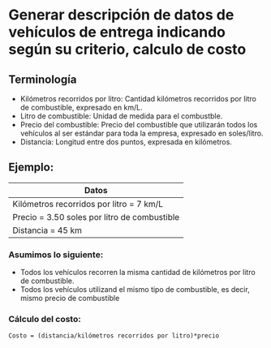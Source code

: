 # Generar descripción de datos de vehículos de entrega indicando según su criterio, calculo de costo
## Terminología
- Kilómetros recorridos por litro: Cantidad kilómetros recorridos por litro de combustible, expresado en km/L.
- Litro de combustible: Unidad de medida para el combustble.
- Precio del combustible: Precio del combustible que utilizarán todos los vehículos al ser estándar para toda la empresa, expresado en soles/litro.
- Distancia: Longitud entre dos puntos, expresada en kilómetros.
## Ejemplo:

|Datos|
|-|
|Kilómetros recorridos por litro = 7 km/L |
|Precio = 3.50 soles por litro de combustible |
|Distancia = 45 km |

### Asumimos lo siguiente:
- Todos los vehículos recorren la misma cantidad de kilómetros por litro de combustible.
- Todos los vehículos utilizand el mismo tipo de combustible, es decir, mismo precio de combustible


### Cálculo del costo:
```
Costo = (distancia/kilómetros recorridos por litro)*precio
```
